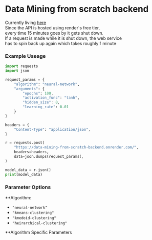# Data Mining from scratch backend

Currently living [here](https://data-mining-from-scratch-backend.onrender.com/) <br>
Since the API is hosted using render's free tier, <br>
every time 15 minutes goes by it gets shut down. <br>
If a request is made while it is shut down, the web service <br>
has to spin back up again which takes roughly 1 minute <br>

### Example Useage

```python
import requests
import json

request_params = {
    "algorithm": "neural-network",
    "arguments": {
        "epochs": 100,
        "activation_func": "tanh",
        "hidden_size": 8,
        "learning_rate": 0.01
    }
}

headers = {
    "Content-Type": "application/json",
}

r = requests.post(
    "https://data-mining-from-scratch-backend.onrender.com/",
    headers=headers,
    data=json.dumps(request_params),
)

model_data = r.json()
print(model_data)
```

### Parameter Options

\*\*Algorithm: <br>

- `"neural-network"` <br>
- `"kmeans-clustering"` <br>
- `"kmedoid-clustering"` <br>
- `"heirarchical-clustering"` <br>

\*\*Algorithm Specific Parameters
